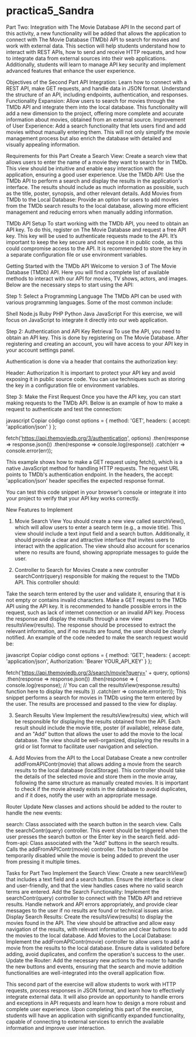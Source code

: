 # practica5_Sandra

Part Two: Integration with The Movie Database API
In the second part of this activity, a new functionality will be added that allows the application to connect with The Movie Database (TMDb) API to search for movies and work with external data. This section will help students understand how to interact with REST APIs, how to send and receive HTTP requests, and how to integrate data from external sources into their web applications. Additionally, students will learn to manage API key security and implement advanced features that enhance the user experience.



Objectives of the Second Part
API Integration: Learn how to connect with a REST API, make GET requests, and handle data in JSON format. Understand the structure of an API, including endpoints, authentication, and responses.
Functionality Expansion: Allow users to search for movies through the TMDb API and integrate them into the local database. This functionality will add a new dimension to the project, offering more complete and accurate information about movies, obtained from an external source.
Improvement of User Experience: Add a search functionality that lets users find and add movies without manually entering them. This will not only simplify the movie management process but also enrich the database with detailed and visually appealing information.


Requirements for this Part
Create a Search View: Create a search view that allows users to enter the name of a movie they want to search for in TMDb. This view should be intuitive and enable easy interaction with the application, ensuring a good user experience.
Use the TMDb API: Use the TMDb API to perform a search and display the results in the application's interface. The results should include as much information as possible, such as the title, poster, synopsis, and other relevant details.
Add Movies from TMDb to the Local Database: Provide an option for users to add movies from the TMDb search results to the local database, allowing more efficient management and reducing errors when manually adding information.


TMDb API Setup
To start working with the TMDb API, you need to obtain an API key. To do this, register on The Movie Database and request a free API key. This key will be used to authenticate requests made to the API. It’s important to keep the key secure and not expose it in public code, as this could compromise access to the API. It is recommended to store the key in a separate configuration file or use environment variables.



Getting Started with the TMDb API
Welcome to version 3 of The Movie Database (TMDb) API. Here you will find a complete list of available methods to interact with our API for movies, TV shows, actors, and images. Below are the necessary steps to start using the API:



Step 1: Select a Programming Language
The TMDb API can be used with various programming languages. Some of the most common include:

Shell
Node.js
Ruby
PHP
Python
Java
JavaScript
For this exercise, we will focus on JavaScript to integrate it directly into our web application.



Step 2: Authentication and API Key Retrieval
To use the API, you need to obtain an API key. This is done by registering on The Movie Database. After registering and creating an account, you will have access to your API key in your account settings panel.

Authentication is done via a header that contains the authorization key:

Header: Authorization
It is important to protect your API key and avoid exposing it in public source code. You can use techniques such as storing the key in a configuration file or environment variables.



Step 3: Make the First Request
Once you have the API key, you can start making requests to the TMDb API. Below is an example of how to make a request to authenticate and test the connection:

javascript
Copiar código
const options = {
  method: 'GET',
  headers: {
    accept: 'application/json'
  }
};
 
fetch('https://api.themoviedb.org/3/authentication', options)
  .then(response => response.json())
  .then(response => console.log(response))
  .catch(err => console.error(err));
 
This example shows how to make a GET request using fetch(), which is a native JavaScript method for handling HTTP requests. The request URL points to TMDb's authentication endpoint. In the headers, the accept: 'application/json' header specifies the expected response format.

You can test this code snippet in your browser’s console or integrate it into your project to verify that your API key works correctly.





New Features to Implement


1. Movie Search View
You should create a new view called searchView(), which will allow users to enter a search term (e.g., a movie title). This view should include a text input field and a search button. Additionally, it should provide a clear and attractive interface that invites users to interact with the application. The view should also account for scenarios where no results are found, showing appropriate messages to guide the user.



2. Controller to Search for Movies
Create a new controller searchContr(query) responsible for making the request to the TMDb API. This controller should:

Take the search term entered by the user and validate it, ensuring that it is not empty or contains invalid characters.
Make a GET request to the TMDb API using the API key. It is recommended to handle possible errors in the request, such as lack of internet connection or an invalid API key.
Process the response and display the results through a new view resultsView(results). The response should be processed to extract the relevant information, and if no results are found, the user should be clearly notified.
An example of the code needed to make the search request would be:

javascript
Copiar código
const options = {
  method: 'GET',
  headers: {
    accept: 'application/json',
    Authorization: 'Bearer YOUR_API_KEY'
  }
};
 
fetch('https://api.themoviedb.org/3/search/movie?query=' + query, options)
  .then(response => response.json())
  .then(response => {
    console.log(response);
    // You can call the resultsView(response.results) function here to display the results
  })
  .catch(err => console.error(err));
This snippet performs a search for movies in TMDb using the term entered by the user. The results are processed and passed to the view for display.





3. Search Results View
Implement the resultsView(results) view, which will be responsible for displaying the results obtained from the API. Each result should include the movie title, poster (if available), release date, and an "Add" button that allows the user to add the movie to the local database. The view should be well-organized, displaying the results in a grid or list format to facilitate user navigation and selection.





4. Add Movies from the API to the Local Database
Create a new controller addFromAPIContr(movie) that allows adding a movie from the search results to the local database (localStorage). This controller should take the details of the selected movie and store them in the movie array, following the same structure as manually created movies. It is important to check if the movie already exists in the database to avoid duplicates, and if it does, notify the user with an appropriate message.





Router Update
New classes and actions should be added to the router to handle the new events:

search: Class associated with the search button in the search view. Calls the searchContr(query) controller. This event should be triggered when the user presses the search button or the Enter key in the search field.
add-from-api: Class associated with the "Add" buttons in the search results. Calls the addFromAPIContr(movie) controller. The button should be temporarily disabled while the movie is being added to prevent the user from pressing it multiple times.


Tasks for Part Two
Implement the Search View: Create a new searchView() that includes a text field and a search button. Ensure the interface is clear and user-friendly, and that the view handles cases where no valid search terms are entered.
Add the Search Functionality: Implement the searchContr(query) controller to connect with the TMDb API and retrieve results. Handle network and API errors appropriately, and provide clear messages to the user if no results are found or technical issues arise.
Display Search Results: Create the resultsView(results) to display the movies found in the API. The view should be attractive and allow easy navigation of the results, with relevant information and clear buttons to add the movies to the local database.
Add Movies to the Local Database: Implement the addFromAPIContr(movie) controller to allow users to add a movie from the results to the local database. Ensure data is validated before adding, avoid duplicates, and confirm the operation's success to the user.
Update the Router: Add the necessary new actions to the router to handle the new buttons and events, ensuring that the search and movie addition functionalities are well-integrated into the overall application flow.


This second part of the exercise will allow students to work with HTTP requests, process responses in JSON format, and learn how to effectively integrate external data. It will also provide an opportunity to handle errors and exceptions in API requests and learn how to design a more robust and complete user experience. Upon completing this part of the exercise, students will have an application with significantly expanded functionality, capable of connecting to external services to enrich the available information and improve user interaction.